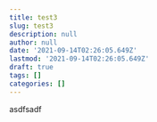 ```yaml
---
title: test3
slug: test3
description: null
author: null
date: '2021-09-14T02:26:05.649Z'
lastmod: '2021-09-14T02:26:05.649Z'
draft: true
tags: []
categories: []
---
```

asdfsadf
